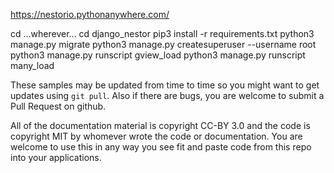 https://nestorio.pythonanywhere.com/

cd ...wherever...
cd django_nestor
pip3 install -r requirements.txt
python3 manage.py migrate
python3 manage.py createsuperuser --username root
python3 manage.py runscript gview_load
python3 manage.py runscript many_load

These samples may be updated from time to time so you might want to get updates
using `git pull`.  Also if there are bugs, you are welcome to submit
a Pull Request on github.

All of the documentation material is copyright CC-BY 3.0 and the code is copyright MIT
by whomever wrote the code or documentation.  You are welcome to use this in any way you see
fit and paste code from this repo into your applications.
